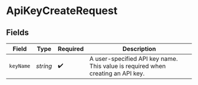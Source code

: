 # ApiKeyCreateRequest


## Fields

| Field                                                                           | Type                                                                            | Required                                                                        | Description                                                                     |
| ------------------------------------------------------------------------------- | ------------------------------------------------------------------------------- | ------------------------------------------------------------------------------- | ------------------------------------------------------------------------------- |
| `keyName`                                                                       | *string*                                                                        | :heavy_check_mark:                                                              | A user-specified API key name. This value is required when creating an API key. |